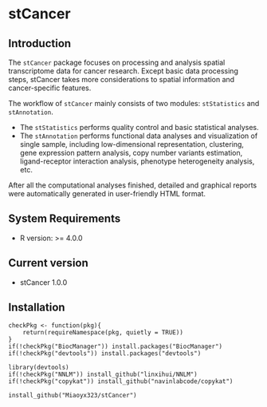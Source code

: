 # stCancer

## Introduction

The `stCancer` package focuses on processing and analysis spatial transcriptome data for cancer research. Except basic data processing steps, stCancer takes more considerations to spatial information and cancer-specific features.

The workflow of `stCancer` mainly consists of two modules: `stStatistics` and `stAnnotation`.
* The `stStatistics` performs quality control and basic statistical analyses.
* The `stAnnotation` performs functional data analyses and visualization of single sample, including low-dimensional representation, clustering, gene expression pattern analysis, copy number variants estimation, ligand-receptor interaction analysis, phenotype heterogeneity analysis, etc.

After all the computational analyses finished, detailed and graphical reports were automatically generated in user-friendly HTML format.

## System Requirements
* R version: >= 4.0.0

## Current version
* stCancer 1.0.0

## Installation

```
checkPkg <- function(pkg){
    return(requireNamespace(pkg, quietly = TRUE))
}
if(!checkPkg("BiocManager")) install.packages("BiocManager")
if(!checkPkg("devtools")) install.packages("devtools")

library(devtools)
if(!checkPkg("NNLM")) install_github("linxihui/NNLM")
if(!checkPkg("copykat")) install_github("navinlabcode/copykat")

install_github("Miaoyx323/stCancer")
```
